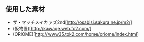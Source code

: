 ﻿## 使用した素材
- ザ・マッチメイカァズ2nd[http://osabisi.sakura.ne.jp/m2/]
- (仮物置)[http://kawage.web.fc2.com/]
- (ORIOME)[http://www35.tok2.com/home/oriome/index.html]
